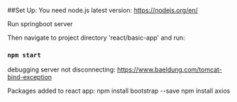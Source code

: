 ##Set Up:
You need node.js latest version: https://nodejs.org/en/

Run springboot server

Then navigate to project directory 'react/basic-app' and run:
### `npm start`




debugging server not disconnecting: https://www.baeldung.com/tomcat-bind-exception

Packages added to react app:
npm install bootstrap --save
npm install axios
